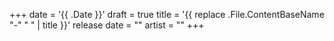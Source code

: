 +++
date = '{{ .Date }}'
draft = true
title = '{{ replace .File.ContentBaseName "-" " " | title }}'
release date = ""
artist = ""
+++

